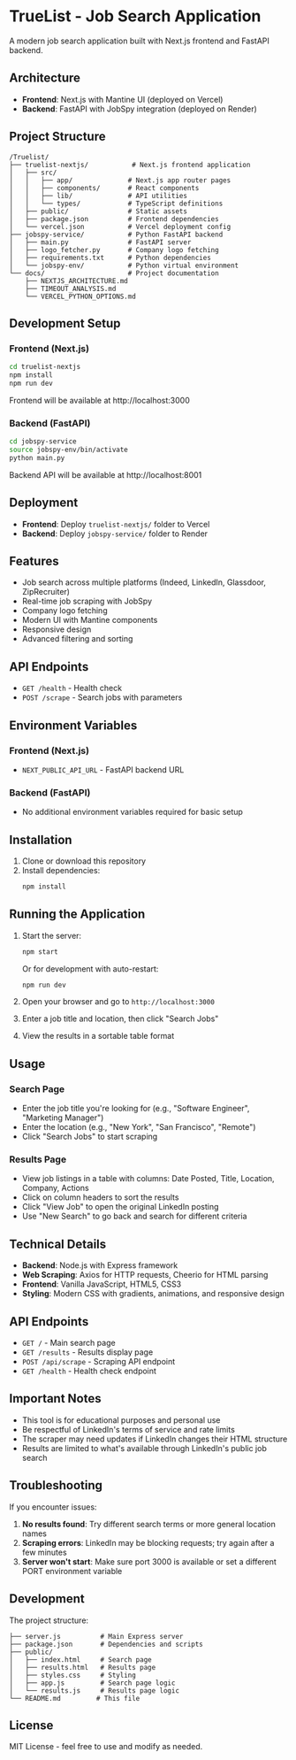 # TrueList - Job Search Application

A modern job search application built with Next.js frontend and FastAPI backend.

## Architecture

- **Frontend**: Next.js with Mantine UI (deployed on Vercel)
- **Backend**: FastAPI with JobSpy integration (deployed on Render)

## Project Structure

```
/Truelist/
├── truelist-nextjs/           # Next.js frontend application
│   ├── src/
│   │   ├── app/              # Next.js app router pages
│   │   ├── components/       # React components
│   │   ├── lib/              # API utilities
│   │   └── types/            # TypeScript definitions
│   ├── public/               # Static assets
│   ├── package.json          # Frontend dependencies
│   └── vercel.json           # Vercel deployment config
├── jobspy-service/           # Python FastAPI backend
│   ├── main.py               # FastAPI server
│   ├── logo_fetcher.py       # Company logo fetching
│   ├── requirements.txt      # Python dependencies
│   └── jobspy-env/           # Python virtual environment
└── docs/                     # Project documentation
    ├── NEXTJS_ARCHITECTURE.md
    ├── TIMEOUT_ANALYSIS.md
    └── VERCEL_PYTHON_OPTIONS.md
```

## Development Setup

### Frontend (Next.js)
```bash
cd truelist-nextjs
npm install
npm run dev
```
Frontend will be available at http://localhost:3000

### Backend (FastAPI)
```bash
cd jobspy-service
source jobspy-env/bin/activate
python main.py
```
Backend API will be available at http://localhost:8001

## Deployment

- **Frontend**: Deploy `truelist-nextjs/` folder to Vercel
- **Backend**: Deploy `jobspy-service/` folder to Render

## Features

- Job search across multiple platforms (Indeed, LinkedIn, Glassdoor, ZipRecruiter)
- Real-time job scraping with JobSpy
- Company logo fetching
- Modern UI with Mantine components
- Responsive design
- Advanced filtering and sorting

## API Endpoints

- `GET /health` - Health check
- `POST /scrape` - Search jobs with parameters

## Environment Variables

### Frontend (Next.js)
- `NEXT_PUBLIC_API_URL` - FastAPI backend URL

### Backend (FastAPI)
- No additional environment variables required for basic setup

## Installation

1. Clone or download this repository
2. Install dependencies:
   ```bash
   npm install
   ```

## Running the Application

1. Start the server:
   ```bash
   npm start
   ```
   
   Or for development with auto-restart:
   ```bash
   npm run dev
   ```

2. Open your browser and go to `http://localhost:3000`

3. Enter a job title and location, then click "Search Jobs"

4. View the results in a sortable table format

## Usage

### Search Page
- Enter the job title you're looking for (e.g., "Software Engineer", "Marketing Manager")
- Enter the location (e.g., "New York", "San Francisco", "Remote")
- Click "Search Jobs" to start scraping

### Results Page
- View job listings in a table with columns: Date Posted, Title, Location, Company, Actions
- Click on column headers to sort the results
- Click "View Job" to open the original LinkedIn posting
- Use "New Search" to go back and search for different criteria

## Technical Details

- **Backend**: Node.js with Express framework
- **Web Scraping**: Axios for HTTP requests, Cheerio for HTML parsing
- **Frontend**: Vanilla JavaScript, HTML5, CSS3
- **Styling**: Modern CSS with gradients, animations, and responsive design

## API Endpoints

- `GET /` - Main search page
- `GET /results` - Results display page
- `POST /api/scrape` - Scraping API endpoint
- `GET /health` - Health check endpoint

## Important Notes

- This tool is for educational purposes and personal use
- Be respectful of LinkedIn's terms of service and rate limits
- The scraper may need updates if LinkedIn changes their HTML structure
- Results are limited to what's available through LinkedIn's public job search

## Troubleshooting

If you encounter issues:

1. **No results found**: Try different search terms or more general location names
2. **Scraping errors**: LinkedIn may be blocking requests; try again after a few minutes
3. **Server won't start**: Make sure port 3000 is available or set a different PORT environment variable

## Development

The project structure:
```
├── server.js          # Main Express server
├── package.json       # Dependencies and scripts
├── public/
│   ├── index.html     # Search page
│   ├── results.html   # Results page
│   ├── styles.css     # Styling
│   ├── app.js         # Search page logic
│   └── results.js     # Results page logic
└── README.md         # This file
```

## License

MIT License - feel free to use and modify as needed. 